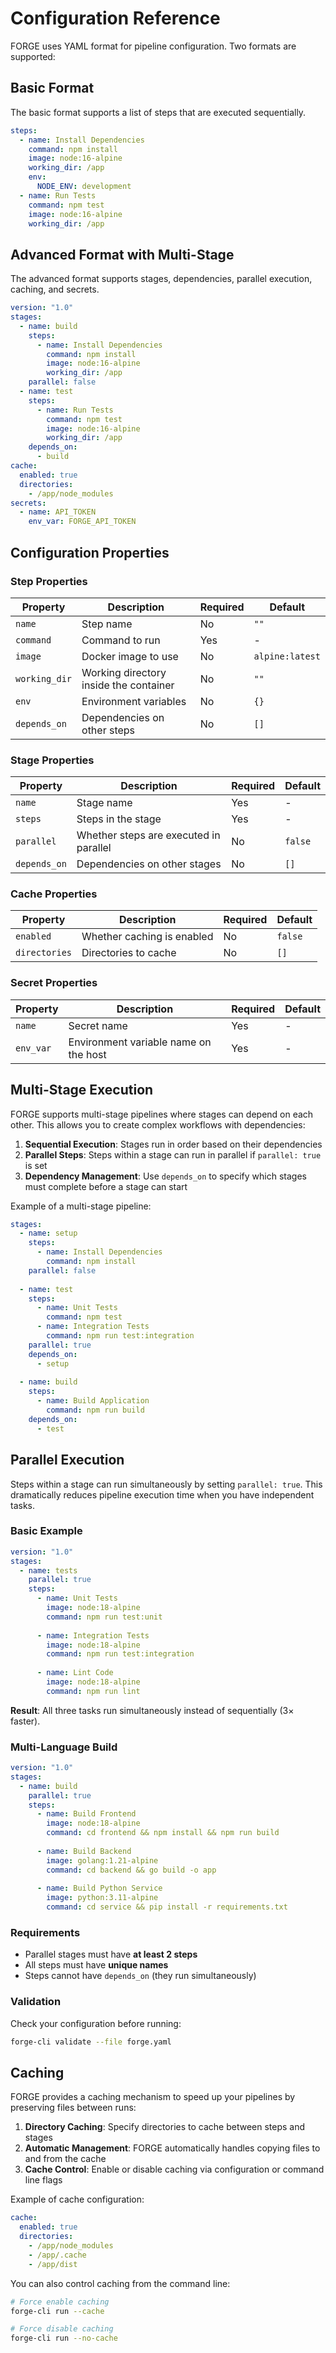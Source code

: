# Configuration Reference

FORGE uses YAML format for pipeline configuration. Two formats are supported:

## Basic Format

The basic format supports a list of steps that are executed sequentially.

```yaml
steps:
  - name: Install Dependencies
    command: npm install
    image: node:16-alpine
    working_dir: /app
    env:
      NODE_ENV: development
  - name: Run Tests
    command: npm test
    image: node:16-alpine
    working_dir: /app
```

## Advanced Format with Multi-Stage

The advanced format supports stages, dependencies, parallel execution, caching, and secrets.

```yaml
version: "1.0"
stages:
  - name: build
    steps:
      - name: Install Dependencies
        command: npm install
        image: node:16-alpine
        working_dir: /app
    parallel: false
  - name: test
    steps:
      - name: Run Tests
        command: npm test
        image: node:16-alpine
        working_dir: /app
    depends_on:
      - build
cache:
  enabled: true
  directories:
    - /app/node_modules
secrets:
  - name: API_TOKEN
    env_var: FORGE_API_TOKEN
```

## Configuration Properties

### Step Properties

| Property | Description | Required | Default |
|----------|-------------|---------|---------|
| `name` | Step name | No | `""` |
| `command` | Command to run | Yes | - |
| `image` | Docker image to use | No | `alpine:latest` |
| `working_dir` | Working directory inside the container | No | `""` |
| `env` | Environment variables | No | `{}` |
| `depends_on` | Dependencies on other steps | No | `[]` |

### Stage Properties

| Property | Description | Required | Default |
|----------|-------------|---------|---------|
| `name` | Stage name | Yes | - |
| `steps` | Steps in the stage | Yes | - |
| `parallel` | Whether steps are executed in parallel | No | `false` |
| `depends_on` | Dependencies on other stages | No | `[]` |

### Cache Properties

| Property | Description | Required | Default |
|----------|-------------|---------|---------|
| `enabled` | Whether caching is enabled | No | `false` |
| `directories` | Directories to cache | No | `[]` |

### Secret Properties

| Property | Description | Required | Default |
|----------|-------------|---------|---------|
| `name` | Secret name | Yes | - |
| `env_var` | Environment variable name on the host | Yes | - |

## Multi-Stage Execution

FORGE supports multi-stage pipelines where stages can depend on each other. This allows you to create complex workflows with dependencies:

1. **Sequential Execution**: Stages run in order based on their dependencies
2. **Parallel Steps**: Steps within a stage can run in parallel if `parallel: true` is set
3. **Dependency Management**: Use `depends_on` to specify which stages must complete before a stage can start

Example of a multi-stage pipeline:

```yaml
stages:
  - name: setup
    steps:
      - name: Install Dependencies
        command: npm install
    parallel: false
  
  - name: test
    steps:
      - name: Unit Tests
        command: npm test
      - name: Integration Tests
        command: npm run test:integration
    parallel: true
    depends_on:
      - setup
  
  - name: build
    steps:
      - name: Build Application
        command: npm run build
    depends_on:
      - test
```

## Parallel Execution

Steps within a stage can run simultaneously by setting `parallel: true`. This dramatically reduces pipeline execution time when you have independent tasks.

### Basic Example

```yaml
version: "1.0"
stages:
  - name: tests
    parallel: true
    steps:
      - name: Unit Tests
        image: node:18-alpine
        command: npm run test:unit
      
      - name: Integration Tests
        image: node:18-alpine
        command: npm run test:integration
      
      - name: Lint Code
        image: node:18-alpine
        command: npm run lint
```

**Result**: All three tasks run simultaneously instead of sequentially (3× faster).

### Multi-Language Build

```yaml
version: "1.0"
stages:
  - name: build
    parallel: true
    steps:
      - name: Build Frontend
        image: node:18-alpine
        command: cd frontend && npm install && npm run build
      
      - name: Build Backend
        image: golang:1.21-alpine
        command: cd backend && go build -o app
      
      - name: Build Python Service
        image: python:3.11-alpine
        command: cd service && pip install -r requirements.txt
```

### Requirements

- Parallel stages must have **at least 2 steps**
- All steps must have **unique names**
- Steps cannot have `depends_on` (they run simultaneously)

### Validation

Check your configuration before running:

```bash
forge-cli validate --file forge.yaml
```

## Caching

FORGE provides a caching mechanism to speed up your pipelines by preserving files between runs:

1. **Directory Caching**: Specify directories to cache between steps and stages
2. **Automatic Management**: FORGE automatically handles copying files to and from the cache
3. **Cache Control**: Enable or disable caching via configuration or command line flags

Example of cache configuration:

```yaml
cache:
  enabled: true
  directories:
    - /app/node_modules
    - /app/.cache
    - /app/dist
```

You can also control caching from the command line:

```bash
# Force enable caching
forge-cli run --cache

# Force disable caching
forge-cli run --no-cache
```

